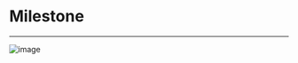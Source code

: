 # Milestone

---

![image](https://github.com/user-attachments/assets/44eb2f97-e083-42d6-894b-81e18a004eff)
